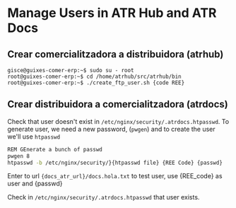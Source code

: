 # Manage Users in ATR Hub and ATR Docs

## Crear comercialitzadora a distribuidora (atrhub)

```shell
gisce@guixes-comer-erp:~$ sudo su - root
root@guixes-comer-erp:~$ cd /home/atrhub/src/atrhub/bin
root@guixes-comer-erp:~$ ./create_ftp_user.sh {code REE}
```

## Crear distribuidora a comercialitzadora (atrdocs)

Check that user doesn't exist in `/etc/nginx/security/.atrdocs.htpasswd`. To generate user, we need a new password, (`pwgen`) and to create the user we'll use `htpasswd`

```bash
REM GEnerate a bunch of passwd
pwgen 8
htpasswd -b /etc/nginx/security/}{htpasswd file} {REE Code} {passwd}
```

Enter to url `{docs_atr_url}/docs.hola.txt` to test user, use \{REE_code\} as user and \{passwd\}

Check in `/etc/nginx/security/.atrdocs.htpasswd` that user exists.
